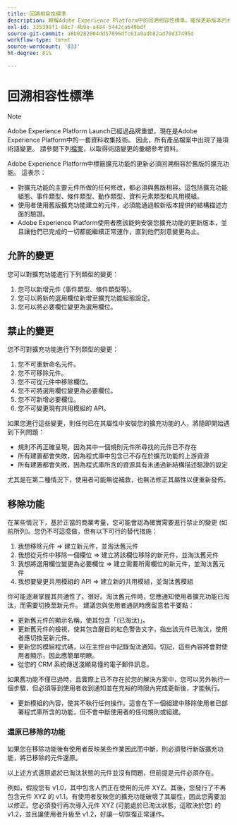 ```yaml
---
title: 回溯相容性標準
description: 瞭解Adobe Experience Platform中的回溯相容性標準，確保更新版本的標籤擴充功能與舊版相容。
exl-id: 325390f1-88c7-4b9e-a484-5442ca649bdf
source-git-commit: a8b0282004dd57096dfc63a9adb82ad70d37495d
workflow-type: tm+mt
source-wordcount: '833'
ht-degree: 81%

---
```


# 回溯相容性標準

>[!NOTE]
>
>Adobe Experience Platform Launch已經過品牌重塑，現在是Adobe Experience Platform中的一套資料收集技術。 因此，所有產品檔案中出現了幾項術語變更。 請參閱下列[檔案](../term-updates.md)，以取得術語變更的彙總參考資料。

Adobe Experience Platform中標籤擴充功能的更新必須回溯相容於舊版的擴充功能。 這表示：

* 對擴充功能的主要元件所做的任何修改，都必須與舊版相容。這包括擴充功能組態、事件類型、條件類型、動作類型、資料元素類型和共用模組。
* 使用者使用舊版擴充功能建立的元件，必須能通過較新版本提供的結構描述方面的驗證。
* Adobe Experience Platform使用者應該能夠安裝您擴充功能的更新版本，並且讓他們已完成的一切都能繼續正常運作，直到他們刻意變更為止。

## 允許的變更

您可以對擴充功能進行下列類型的變更：

1. 您可以新增元件 (事件類型、條件類型等)。
1. 您可以將新的選用欄位新增至擴充功能組態設定。
1. 您可以將必要欄位變更為選用欄位。

## 禁止的變更

您不可對擴充功能進行下列類型的變更：

1. 您不可重新命名元件。
1. 您不可移除元件。
1. 您不可從元件中移除欄位。
1. 您不可將選用欄位變更為必要欄位。
1. 您不可新增必要欄位。
1. 您不可變更現有共用模組的 API。

如果您進行這些變更，則任何已在其屬性中安裝您的擴充功能的人，將隨即開始遇到下列問題：

* 規則不再正確呈現，因為其中一個規則元件所尋找的元件已不存在
* 所有建置都會失敗，因為程式庫中包含已不存在於擴充功能的上游資源
* 所有建置都會失敗，因為程式庫所含的資源具有未通過新結構描述驗證的設定

尤其是在第二種情況下，使用者可能無從補救，也無法修正其屬性以便重新發佈。

## 移除功能

在某些情況下，基於正當的商業考量，您可能會認為確實需要進行禁止的變更 (如前所列)。您仍不可這麼做，但有以下可行的替代措施：

1. 我想移除元件 => 建立新元件，並淘汰舊元件
1. 我想從元件中移除一個欄位 => 建立將該欄位移除的新元件，並淘汰舊元件
1. 我想將選用欄位變更為必要欄位 => 建立需要所需欄位的新元件，並淘汰舊元件
1. 我想要變更共用模組的 API => 建立新的共用模組，並淘汰舊模組

你可能逐漸掌握其共通性了。很好。淘汰舊元件時，您應通知使用者擴充功能已淘汰，而需要切換至新元件。  建議您與使用者通訊時應留意若干要點：

* 更新舊元件的顯示名稱，使其包含「(已淘汰)」。
* 更新舊元件的檢視，使其包含醒目的紅色警告文字，指出該元件已淘汰，使用者應切換至新元件。
* 更新您的模組程式碼，以在主控台中記錄淘汰通知。切記，這些內容將會對使用者顯示，因此應簡單明瞭。
* 從您的 CRM 系統傳送淺顯易懂的電子郵件訊息。

如果舊功能不僅已過時，且實際上已不存在於您的解決方案中，您可以另外執行一個步驟，但必須等到使用者收到通知並在充裕的時限內完成更新後，才能執行。

* 更新模組的內容，使其不執行任何操作。這會在下一個組建中移除使用者已部署程式庫所含的功能，但不會中斷使用者的任何規則或組建。

### 還原已移除的功能

如果您在移除功能後有使用者反映某些作業因此而中斷，則必須發行新版擴充功能，將已移除的元件還原。

以上述方式還原處於已淘汰狀態的元件並沒有問題，但前提是元件必須存在。

例如，假設您有 v1.0，其中包含人們正在使用的元件 XYZ。其後，您發行了不再包含元件 XYZ 的 v1.1。有使用者反映您的擴充功能破壞了其屬性，因此您需要加以修正。您必須發行再次導入元件 XYZ (可能處於已淘汰狀態，這取決於您) 的 v1.2，並且讓使用者升級至 v1.2，好讓一切恢復正常運作。
